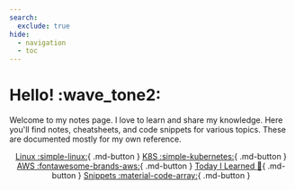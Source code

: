 ```yaml
---
search:
  exclude: true
hide:
  - navigation
  - toc
---
```


# Hello! :wave_tone2:

Welcome to my notes page. I love to learn and share my knowledge. Here you'll find notes, cheatsheets, and code snippets for various topics. These are documented mostly for my own reference.

<center>

[Linux :simple-linux:](./linux/curl){ .md-button } [K8S :simple-kubernetes:](./k8s/intro){ .md-button } [AWS :fontawesome-brands-aws:](./AWS/CLI/EC2){ .md-button } [Today I Learned :bookmark:](./til){ .md-button } [Snippets :material-code-array:](./snippets){ .md-button }
</center>